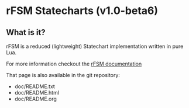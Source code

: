 rFSM Statecharts (v1.0-beta6)
=============================

What is it?
-----------

rFSM is a reduced (lightweight) Statechart implementation written in
pure Lua.

For more information checkout the [rFSM
documentation](http://people.mech.kuleuven.be/~mklotzbucher/rfsm/README.html)

That page is also available in the git repository:

 - doc/README.txt
 - doc/README.html
 - doc/README.org

